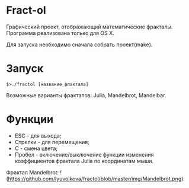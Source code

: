# Fract-ol

Графический проект, отображающий математические фракталы. Программа реализована только для OS X.

Для запуска необходимо сначала собрать проект(make).

# Запуск

    $>./fractol [название_флактала]
    
Возможные варианты фракталов: Julia, Mandelbrot, Mandelbar.

# Функции

 * ESC - для выхода;
 * Стрелки - для перемещения;
 * С - смена цвета;
 * Пробел - включение/выключение функции изменения коэффициентов фрактала Julia по координатам мыши.

Фрактал Mandelbrot:
!(https://github.com/lyuvolkova/fractol/blob/master/img/Mandelbrot.png)
